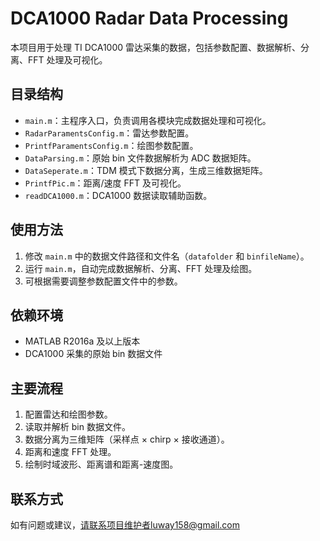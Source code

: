 # DCA1000 Radar Data Processing

本项目用于处理 TI DCA1000 雷达采集的数据，包括参数配置、数据解析、分离、FFT 处理及可视化。

## 目录结构

- `main.m`：主程序入口，负责调用各模块完成数据处理和可视化。
- `RadarParamentsConfig.m`：雷达参数配置。
- `PrintfParamentsConfig.m`：绘图参数配置。
- `DataParsing.m`：原始 bin 文件数据解析为 ADC 数据矩阵。
- `DataSeperate.m`：TDM 模式下数据分离，生成三维数据矩阵。
- `PrintfPic.m`：距离/速度 FFT 及可视化。
- `readDCA1000.m`：DCA1000 数据读取辅助函数。

## 使用方法

1. 修改 `main.m` 中的数据文件路径和文件名（`datafolder` 和 `binfileName`）。
2. 运行 `main.m`，自动完成数据解析、分离、FFT 处理及绘图。
3. 可根据需要调整参数配置文件中的参数。

## 依赖环境

- MATLAB R2016a 及以上版本
- DCA1000 采集的原始 bin 数据文件

## 主要流程

1. 配置雷达和绘图参数。
2. 读取并解析 bin 数据文件。
3. 数据分离为三维矩阵（采样点 × chirp × 接收通道）。
4. 距离和速度 FFT 处理。
5. 绘制时域波形、距离谱和距离-速度图。

## 联系方式

如有问题或建议，请联系项目维护者luway158@gmail.com
